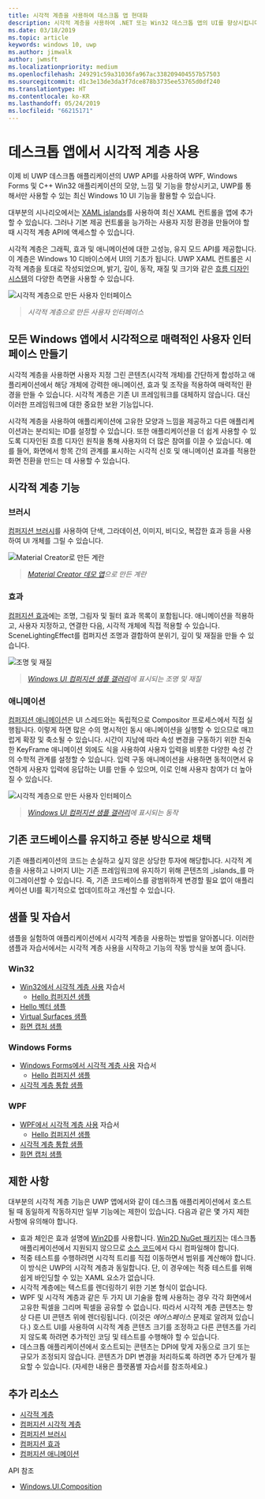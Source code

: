 ```yaml
---
title: 시각적 계층을 사용하여 데스크톱 앱 현대화
description: 시각적 계층을 사용하여 .NET 또는 Win32 데스크톱 앱의 UI를 향상시킵니다.
ms.date: 03/18/2019
ms.topic: article
keywords: windows 10, uwp
ms.author: jimwalk
author: jwmsft
ms.localizationpriority: medium
ms.openlocfilehash: 249291c59a31036fa967ac338209404557b57503
ms.sourcegitcommit: d1c3e13de3da3f7dce878b3735ee53765d0df240
ms.translationtype: HT
ms.contentlocale: ko-KR
ms.lasthandoff: 05/24/2019
ms.locfileid: "66215171"
---
```

# <a name="using-the-visual-layer-in-desktop-apps"></a>데스크톱 앱에서 시각적 계층 사용

이제 비 UWP 데스크톱 애플리케이션의 UWP API를 사용하여 WPF, Windows Forms 및 C++ Win32 애플리케이션의 모양, 느낌 및 기능을 향상시키고, UWP를 통해서만 사용할 수 있는 최신 Windows 10 UI 기능을 활용할 수 있습니다.

대부분의 시나리오에서는 [XAML islands](xaml-islands.md)를 사용하여 최신 XAML 컨트롤을 앱에 추가할 수 있습니다. 그러나 기본 제공 컨트롤을 능가하는 사용자 지정 환경을 만들어야 할 때 시각적 계층 API에 액세스할 수 있습니다.

시각적 계층은 그래픽, 효과 및 애니메이션에 대한 고성능, 유지 모드 API를 제공합니다. 이 계층은 Windows 10 디바이스에서 UI의 기초가 됩니다. UWP XAML 컨트롤은 시각적 계층을 토대로 작성되었으며, 밝기, 깊이, 동작, 재질 및 크기와 같은 [흐름 디자인 시스템](/windows/uwp/design/fluent-design-system/index)의 다양한 측면을 사용할 수 있습니다.

![시각적 계층으로 만든 사용자 인터페이스](images/visual-layer-interop/pull-to-animate.gif)

> _시각적 계층으로 만든 사용자 인터페이스_

## <a name="create-a-visually-engaging-user-interface-in-any-windows-app"></a>모든 Windows 앱에서 시각적으로 매력적인 사용자 인터페이스 만들기

시각적 계층을 사용하면 사용자 지정 그린 콘텐츠(시각적 개체)를 간단하게 합성하고 애플리케이션에서 해당 개체에 강력한 애니메이션, 효과 및 조작을 적용하여 매력적인 환경을 만들 수 있습니다. 시각적 계층은 기존 UI 프레임워크를 대체하지 않습니다. 대신 이러한 프레임워크에 대한 중요한 보완 기능입니다.

시각적 계층을 사용하여 애플리케이션에 고유한 모양과 느낌을 제공하고 다른 애플리케이션과는 분리되는 ID를 설정할 수 있습니다. 또한 애플리케이션을 더 쉽게 사용할 수 있도록 디자인된 흐름 디자인 원칙을 통해 사용자의 더 많은 참여를 이끌 수 있습니다. 예를 들어, 화면에서 항목 간의 관계를 표시하는 시각적 신호 및 애니메이션 효과를 적용한 화면 전환을 만드는 데 사용할 수 있습니다.

## <a name="visual-layer-features"></a>시각적 계층 기능

### <a name="brushes"></a>브러시

[컴퍼지션 브러시](/windows/uwp/composition/composition-brushes)를 사용하여 단색, 그라데이션, 이미지, 비디오, 복잡한 효과 등을 사용하여 UI 개체를 그릴 수 있습니다.

![Material Creator로 만든 계란](images/visual-layer-interop/egg.gif)

> _[Material Creator 데모 앱](https://github.com/Microsoft/WindowsCompositionSamples/tree/master/Demos/MaterialCreator)으로 만든 계란_

### <a name="effects"></a>효과

[컴퍼지션 효과](/windows/uwp/composition/composition-effects)에는 조명, 그림자 및 필터 효과 목록이 포함됩니다. 애니메이션을 적용하고, 사용자 지정하고, 연결한 다음, 시각적 개체에 직접 적용할 수 있습니다. SceneLightingEffect를 컴퍼지션 조명과 결합하여 분위기, 깊이 및 재질을 만들 수 있습니다.

![조명 및 재질](images/visual-layer-interop/light-interop.gif)

> _[Windows UI 컴퍼지션 샘플 갤러리](https://github.com/Microsoft/WindowsCompositionSamples/tree/master/SampleGallery)에 표시되는 조명 및 재질_

### <a name="animations"></a>애니메이션

[컴퍼지션 애니메이션](/windows/uwp/composition/composition-animation)은 UI 스레드와는 독립적으로 Compositor 프로세스에서 직접 실행됩니다. 이렇게 하면 많은 수의 명시적인 동시 애니메이션을 실행할 수 있으므로 매끄럽게 확장 및 축소될 수 있습니다. 시간이 지남에 따라 속성 변경을 구동하기 위한 친숙한 KeyFrame 애니메이션 외에도 식을 사용하여 사용자 입력을 비롯한 다양한 속성 간의 수학적 관계를 설정할 수 있습니다. 입력 구동 애니메이션을 사용하면 동적이면서 유연하게 사용자 입력에 응답하는 UI를 만들 수 있으며, 이로 인해 사용자 참여가 더 높아질 수 있습니다.

![시각적 계층으로 만든 사용자 인터페이스](images/visual-layer-interop/swipe-scroller.gif)

> _[Windows UI 컴퍼지션 샘플 갤러리](https://github.com/Microsoft/WindowsCompositionSamples/tree/master/SampleGallery)에 표시되는 동작_

## <a name="keep-your-existing-codebase-and-adopt-incrementally"></a>기존 코드베이스를 유지하고 증분 방식으로 채택

기존 애플리케이션의 코드는 손실하고 싶지 않은 상당한 투자에 해당합니다. 시각적 계층을 사용하고 나머지 UI는 기존 프레임워크에 유지하기 위해 콘텐츠의 _islands_를 마이그레이션할 수 있습니다. 즉, 기존 코드베이스를 광범위하게 변경할 필요 없이 애플리케이션 UI를 획기적으로 업데이트하고 개선할 수 있습니다.

## <a name="samples-and-tutorials"></a>샘플 및 자습서

샘플을 실험하여 애플리케이션에서 시각적 계층을 사용하는 방법을 알아봅니다. 이러한 샘플과 자습서에서는 시각적 계층 사용을 시작하고 기능의 작동 방식을 보여 줍니다.

### <a name="win32"></a>Win32

- [Win32에서 시각적 계층 사용](using-the-visual-layer-with-win32.md) 자습서
  - [Hello 컴퍼지션 샘플](https://github.com/Microsoft/Windows.UI.Composition-Win32-Samples/tree/master/cpp/HelloComposition)
- [Hello 벡터 샘플](https://github.com/Microsoft/Windows.UI.Composition-Win32-Samples/tree/master/cpp/HelloVectors)
- [Virtual Surfaces 샘플](https://github.com/Microsoft/Windows.UI.Composition-Win32-Samples/tree/master/cpp/VirtualSurfaces)
- [화면 캡처 샘플](https://github.com/Microsoft/Windows.UI.Composition-Win32-Samples/tree/master/cpp/ScreenCaptureforHWND)

### <a name="windows-forms"></a>Windows Forms

- [Windows Forms에서 시각적 계층 사용](using-the-visual-layer-with-windows-forms.md) 자습서
  - [Hello 컴퍼지션 샘플](https://github.com/Microsoft/Windows.UI.Composition-Win32-Samples/tree/master/dotnet/WinForms/HelloComposition)
- [시각적 계층 통합 샘플](https://github.com/Microsoft/Windows.UI.Composition-Win32-Samples/tree/master/dotnet/WinForms/VisualLayerIntegration)

### <a name="wpf"></a>WPF

- [WPF에서 시각적 계층 사용](using-the-visual-layer-with-wpf.md) 자습서
  - [Hello 컴퍼지션 샘플](https://github.com/Microsoft/Windows.UI.Composition-Win32-Samples/tree/master/dotnet/WPF/HelloComposition)
- [시각적 계층 통합 샘플](https://github.com/Microsoft/Windows.UI.Composition-Win32-Samples/tree/master/dotnet/WPF/VisualLayerIntegration)
- [화면 캡처 샘플](https://github.com/Microsoft/Windows.UI.Composition-Win32-Samples/tree/master/dotnet/WPF/ScreenCapture)

## <a name="limitations"></a>제한 사항

대부분의 시각적 계층 기능은 UWP 앱에서와 같이 데스크톱 애플리케이션에서 호스트될 때 동일하게 작동하지만 일부 기능에는 제한이 있습니다. 다음과 같은 몇 가지 제한 사항에 유의해야 합니다.

- 효과 체인은 효과 설명에 [Win2D](http://microsoft.github.io/Win2D/html/Introduction.htm)를 사용합니다. [Win2D NuGet 패키지](https://www.nuget.org/packages/Win2D.uwp)는 데스크톱 애플리케이션에서 지원되지 않으므로 [소스 코드](https://github.com/Microsoft/Win2D)에서 다시 컴파일해야 합니다.
- 적중 테스트를 수행하려면 시각적 트리를 직접 이동하면서 범위를 계산해야 합니다. 이 방식은 UWP의 시각적 계층과 동일합니다. 단, 이 경우에는 적중 테스트를 위해 쉽게 바인딩할 수 있는 XAML 요소가 없습니다.
- 시각적 계층에는 텍스트를 렌더링하기 위한 기본 형식이 없습니다.
- WPF 및 시각적 계층과 같은 두 가지 UI 기술을 함께 사용하는 경우 각각 화면에서 고유한 픽셀을 그리며 픽셀을 공유할 수 없습니다. 따라서 시각적 계층 콘텐츠는 항상 다른 UI 콘텐츠 위에 렌더링됩니다. (이것은 _에어스페이스_ 문제로 알려져 있습니다.) 호스트 UI를 사용하여 시각적 계층 콘텐츠 크기를 조정하고 다른 콘텐츠를 가리지 않도록 하려면 추가적인 코딩 및 테스트를 수행해야 할 수 있습니다.
- 데스크톱 애플리케이션에서 호스트되는 콘텐츠는 DPI에 맞게 자동으로 크기 또는 규모가 조정되지 않습니다. 콘텐츠가 DPI 변경을 처리하도록 하려면 추가 단계가 필요할 수 있습니다. (자세한 내용은 플랫폼별 자습서를 참조하세요.)

## <a name="additional-resources"></a>추가 리소스

- [시각적 계층](/windows/uwp/composition/visual-layer)
- [컴퍼지션 시각적 계층](/windows/uwp/composition/composition-visual-tree)
- [컴퍼지션 브러시](/windows/uwp/composition/composition-brushes)
- [컴퍼지션 효과](/windows/uwp/composition/composition-effects)
- [컴퍼지션 애니메이션](/windows/uwp/composition/composition-animation)

API 참조

- [Windows.UI.Composition](/uwp/api/Windows.UI.Composition)